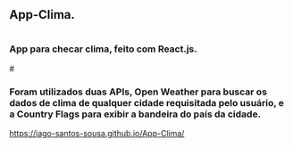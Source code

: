 # <h2>App-Clima.</h2>
# <h3>App para checar clima, feito com React.js.</h3>
#<h3>Foram utilizados duas APIs, Open Weather para buscar os dados de clima de qualquer cidade requisitada pelo usuário, e a Country Flags para exibir a bandeira do país da cidade.</h3>

https://iago-santos-sousa.github.io/App-Clima/
